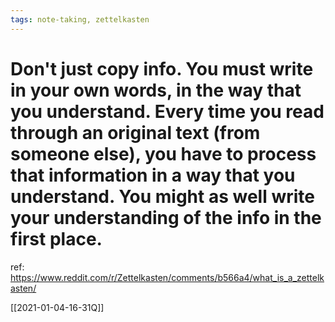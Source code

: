 ```yaml
---
tags: note-taking, zettelkasten
---
```

# Don't just copy info. You must write in your own words, in the way that you understand. Every time you read through an original text (from someone else), you have to process that information in a way that you understand. You might as well write your understanding of the info in the first place.

ref: https://www.reddit.com/r/Zettelkasten/comments/b566a4/what_is_a_zettelkasten/

[[2021-01-04-16-31Q]]